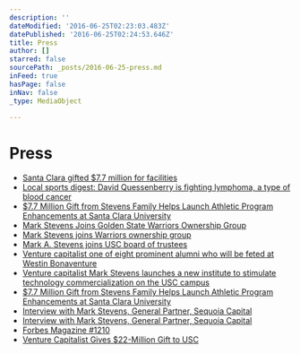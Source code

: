 ```yaml
---
description: ''
dateModified: '2016-06-25T02:23:03.483Z'
datePublished: '2016-06-25T02:24:53.646Z'
title: Press
author: []
starred: false
sourcePath: _posts/2016-06-25-press.md
inFeed: true
hasPage: false
inNav: false
_type: MediaObject

---
```

# Press

* [Santa Clara gifted $7.7 million for facilities][0]
* [Local sports digest: David Quessenberry is fighting lymphoma, a type of blood cancer][1]
* [$7.7 Million Gift from Stevens Family Helps Launch Athletic Program Enhancements at Santa Clara University][2]
* [Mark Stevens Joins Golden State Warriors Ownership Group][3]
* [Mark Stevens joins Warriors ownership group][4]
* [Mark A. Stevens joins USC board of trustees][5]
* [Venture capitalist one of eight prominent alumni who will be feted at Westin Bonaventure][6]
* [Venture capitalist Mark Stevens launches a new institute to stimulate technology commercialization on the USC campus][7]
* [$7.7 Million Gift from Stevens Family Helps Launch Athletic Program Enhancements at Santa Clara University][8]
* [Interview with Mark Stevens, General Partner, Sequoia Capital][9]
* [Interview with Mark Stevens, General Partner, Sequoia Capital][9]
* [Forbes Magazine \#1210][10]
* [Venture Capitalist Gives $22-Million Gift to USC][11]

[0]: http://www.socceramerica.com/article/58667/santa-clara-gifted-77-million-for-facilities.html
[1]: http://www.mercurynews.com/sports/ci_25939994/local-sports-digest-david-quessenberry-is-fighting-lymphoma
[2]: http://finance.yahoo.com/news/7-7-million-gift-stevens-221700801.html;_ylt=A0SO8zj.nJhTrjcAijhXNyoA;_ylu=X3oDMTEzOGVmMjRoBHNlYwNzcgRwb3MDMQRjb2xvA2dxMQR2dGlkA1NNRTQyMV8x
[3]: http://www.nba.com/warriors/news/mark-stevens-joins-ownership-group
[4]: http://www.csnbayarea.com/basketball-golden-state-warriors/mark-stevens-joins-warriors-ownership-group
[5]: http://www.usc.edu/uscnews/stories/6441.html
[6]: http://engineering.usc.edu/news/news/2009/usc-alumni-association.htm
[7]: http://viterbi.usc.edu/news/news/2004/2004_11_11_stevens.htm
[8]: http://www.scu.edu/news/releases/release.cfm?c=19900
[9]: http://www.socaltech.com/interview_with_mark_stevens,_general_partner,_sequoia_capital/s-0008347.html
[10]: http://www.forbes.com/profile/mark-stevens/
[11]: http://articles.latimes.com/2004/nov/13/local/me-briefs13.2